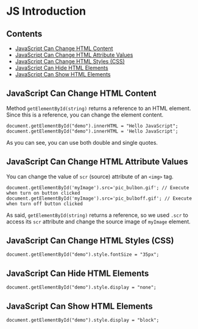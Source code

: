 # JS Introduction

## Contents

- [JavaScript Can Change HTML Content](#javascript-can-change-html-content)
- [JavaScript Can Change HTML Attribute Values](#javascript-can-change-html-attribute-values)
- [JavaScript Can Change HTML Styles (CSS)](#javascript-can-change-html-styles-css)
- [JavaScript Can Hide HTML Elements](#javascript-can-hide-html-elements)
- [JavaScript Can Show HTML Elements](#javascript-can-show-html-elements)

## JavaScript Can Change HTML Content

Method `getElementById(string)` returns a reference to an HTML element. Since this is a reference, you can change the element content.

```JS
document.getElementById("demo").innerHTML = "Hello JavaScript";
document.getElementById("demo").innerHTML = 'Hello JavaScript';
```

As you can see, you can use both double and single quotes.

## JavaScript Can Change HTML Attribute Values

You can change the value of `scr` (source) attribute of an `<img>` tag.

```JS
document.getElementById('myImage').src='pic_bulbon.gif'; // Execute when turn on button clicked
document.getElementById('myImage').src='pic_bulboff.gif'; // Execute when turn off button clicked
```

As said, `getElementById(string)` returns a reference, so we used `.scr` to access its `scr` attribute and change the source image of `myImage` element.

## JavaScript Can Change HTML Styles (CSS)

```JS
document.getElementById("demo").style.fontSize = "35px";
```

## JavaScript Can Hide HTML Elements

```JS
document.getElementById("demo").style.display = "none";
```

## JavaScript Can Show HTML Elements

```JS
document.getElementById("demo").style.display = "block";
```
